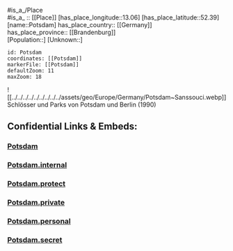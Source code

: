 ﻿---
location: [52.39,13.06] 
mapzoom: [7,12] 
mapmarker: city 
type: City
tags:
- geo/City


SpocWebEntityId: 33493
isDeleted: false
confidential: public

---
#is_a_/Place  
#is_a_ :: [[Place]] 
[has_place_longitude::13.06] 
[has_place_latitude::52.39] 
[name::Potsdam] 
has_place_country:: [[Germany]]  
has_place_province:: [[Brandenburg]]  
[Population::] 
[Unknown::] 


```leaflet
id: Potsdam
coordinates: [[Potsdam]] 
markerFile: [[Potsdam]] 
defaultZoom: 11 
maxZoom: 18
```



![[../../../../../../../../../assets/geo/Europe/Germany/Potsdam~Sanssouci.webp]] 
Schlösser und Parks von Potsdam und Berlin (1990)

## Confidential Links & Embeds: 

### [Potsdam](/_public/Earth/Continent/Europe/Europe~Central/Germany/Germany~East/Brandenburg/counties~Brandenburg/Potsdam.md) 

### [Potsdam.internal](/_internal/Earth/Continent/Europe/Europe~Central/Germany/Germany~East/Brandenburg/counties~Brandenburg/Potsdam.internal.md) 

### [Potsdam.protect](/_protect/Earth/Continent/Europe/Europe~Central/Germany/Germany~East/Brandenburg/counties~Brandenburg/Potsdam.protect.md) 

### [Potsdam.private](/_private/Earth/Continent/Europe/Europe~Central/Germany/Germany~East/Brandenburg/counties~Brandenburg/Potsdam.private.md) 

### [Potsdam.personal](/_personal/Earth/Continent/Europe/Europe~Central/Germany/Germany~East/Brandenburg/counties~Brandenburg/Potsdam.personal.md) 

### [Potsdam.secret](/_secret/Earth/Continent/Europe/Europe~Central/Germany/Germany~East/Brandenburg/counties~Brandenburg/Potsdam.secret.md) 
